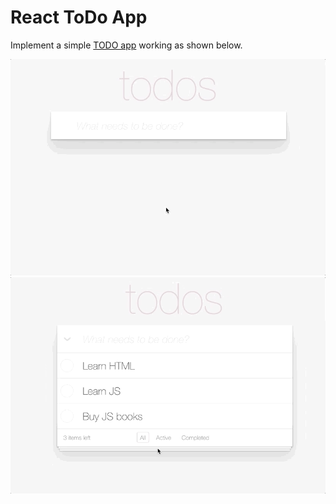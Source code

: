 # React ToDo App

Implement a simple [TODO app](https://boytrend0108.github.io/react-ts-todos/#/) working as shown below.

![todoapp](./description/todoapp.gif)
![todoapp](./description/edittodo.gif)

